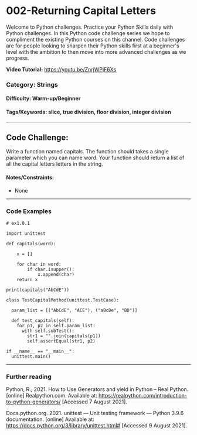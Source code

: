 # **002-Returning Capital Letters**

Welcome to Python challenges. Practice your Python Skills daily with Python challenges. In this Python code challenge series we hope to compliment the existing Python courses on this channel. Code challenges are for people looking to sharpen their Python skills first at a beginner's level with the ambition to then move into more advanced challenges as we progress.

**Video Tutorial:** https://youtu.be/ZnrjWPjF6Xs

### **Category:** Strings
#### **Difficulty:** Warm-up/Beginner
#### **Tags/Keywords:** slice, true division, floor division, integer division
---

## **Code Challenge:**
Write a function named capitals. The function should takes a single parameter which you can name word. Your function should return a list of all the capital letters letters in the string.

#### **Notes/Constraints:**
- None

----

### Code Examples

```
# ex1.0.1 

import unittest

def capitals(word):

    x = []

    for char in word:
        if char.isupper():
            x.append(char)
    return x

print(capitals("AbCdE"))

class TestCapitalMethod(unittest.TestCase):

  param_list = [("AbCdE", "ACE"), ("aBcDe", "BD")]

  def test_capitals(self):
    for p1, p2 in self.param_list:
      with self.subTest():
        str1 = "".join(capitals(p1))
        self.assertEqual(str1, p2)

if __name__ == "__main__":
  unittest.main()
```

---
### **Further reading**
Python, R., 2021. How to Use Generators and yield in Python – Real Python. [online] Realpython.com. Available at: <https://realpython.com/introduction-to-python-generators/> [Accessed 7 August 2021].

Docs.python.org. 2021. unittest — Unit testing framework — Python 3.9.6 documentation. [online] Available at: <https://docs.python.org/3/library/unittest.html#> [Accessed 9 August 2021].